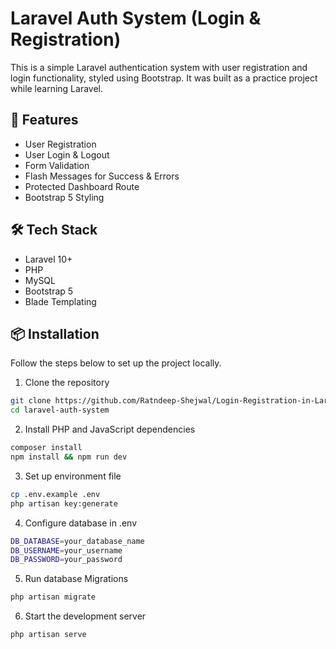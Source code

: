 # Laravel Auth System (Login & Registration)

This is a simple Laravel authentication system with user registration and login functionality, styled using Bootstrap. It was built as a practice project while learning Laravel.

## 🚀 Features

- User Registration
- User Login & Logout
- Form Validation
- Flash Messages for Success & Errors
- Protected Dashboard Route
- Bootstrap 5 Styling

## 🛠️ Tech Stack

- Laravel 10+
- PHP
- MySQL
- Bootstrap 5
- Blade Templating

## 📦 Installation

Follow the steps below to set up the project locally.

1. Clone the repository

```bash
git clone https://github.com/Ratndeep-Shejwal/Login-Registration-in-Laravel.git
cd laravel-auth-system
```

2. Install PHP and JavaScript dependencies
```bash
composer install
npm install && npm run dev
```

3. Set up environment file
```bash
cp .env.example .env
php artisan key:generate
```

4. Configure database in .env
```bash
DB_DATABASE=your_database_name
DB_USERNAME=your_username
DB_PASSWORD=your_password
```

5. Run database Migrations
```bash
php artisan migrate
```

6. Start the development server
```bash
php artisan serve
```
